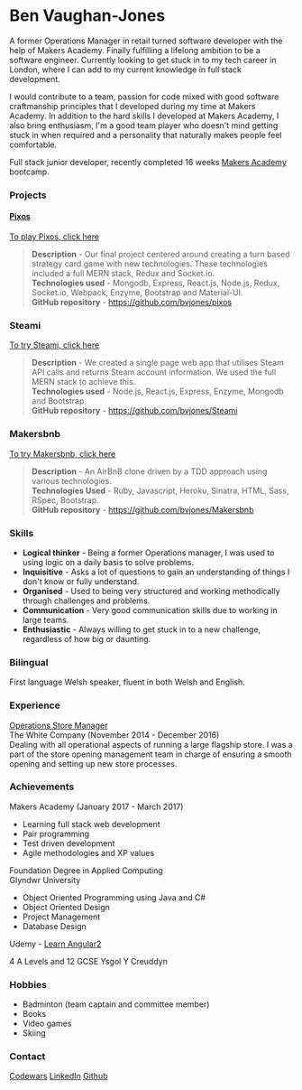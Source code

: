 Ben Vaughan-Jones
==================
A former Operations Manager in retail turned software developer with the help of Makers Academy. Finally fulfilling a lifelong ambition to be a software engineer. Currently looking to get stuck in to my tech career in London, where I can add to my current knowledge in full stack development.

I would contribute to a team, passion for code mixed with good software craftmanship principles that I developed during my time at Makers Academy. In addition to the hard skills I developed at Makers Academy, I also bring enthusiasm, I'm a good team player who doesn't mind getting stuck in when required and a personality that naturally makes people feel comfortable.

Full stack junior developer, recently completed 16 weeks [Makers Academy](http://www.makersacademy.com) bootcamp.

<h3>Projects</h3>

#### <u>Pixos</u>
[To play Pixos, click here](https://pixos.herokuapp.com/)
> <b>Description</b> - Our final project centered around creating a turn based strategy card game with new technologies. These technologies included a full MERN stack, Redux and Socket.io.
<br><b>Technologies used</b> - Mongodb, Express, React.js, Node.js, Redux, Socket.io, Webpack,  Enzyme,  Bootstrap and Material-UI.
<br><b>GitHub repository</b> - https://github.com/bvjones/pixos


### Steami
[To try Steami, click here](https://steami.herokuapp.com)
> <b>Description</b> - We created a single page web app that utilises Steam API calls and returns Steam account information. We used the full MERN stack to achieve this.
<br><b>Technologies used</b> - Node.js, React.js, Express, Enzyme, Mongodb and Bootstrap.
<br><b>GitHub repository</b> - https://github.com/bvjones/Steami

### Makersbnb
[To try Makersbnb, click here](https://mpbr-makersbnb.herokuapp.com/spaces)
> <b>Description</b> - An AirBnB clone driven by a TDD approach using various technologies.      
<b>Technologies Used</b> - Ruby, Javascript, Heroku, Sinatra, HTML, Sass, RSpec, Bootstrap.
<br><b>GitHub repository</b> - https://github.com/bvjones/Makersbnb


<h3>Skills</h3>
<ul>
<li><b>Logical thinker</b> - Being a former Operations manager, I was used to using logic on a daily basis to solve problems.
<li><b>Inquisitive</b> - Asks a lot of questions to gain an understanding of things I don't know or fully understand.
<li><b>Organised</b> - Used to being very structured and working methodically through challenges and problems.
<li><b>Communication</b> - Very good communication skills due to working in large teams.
<li><b>Enthusiastic</b> - Always willing to get stuck in to a new challenge, regardless of how big or daunting.
</ul>


<h3>Bilingual</h3>
First language Welsh speaker, fluent in both Welsh and English.

<h3>Experience</h3>
<u>Operations Store Manager</u><br>
The White Company (November 2014 - December 2016)<br>
Dealing with all operational aspects of running a large flagship store. I was a part of the store opening management team in charge of ensuring a smooth opening and setting up new store processes.

<h3>Achievements</h3>
Makers Academy (January 2017 - March 2017)
<ul>
<li>Learning full stack web development
<li>Pair programming
<li>Test driven development
<li>Agile methodologies and XP values
</ul>

Foundation Degree in Applied Computing<br>
Glyndwr University
<ul>
<li>Object Oriented Programming using Java and C#
<li>Object Oriented Design
<li>Project Management
<li>Database Design
</ul>

Udemy - [Learn Angular2](https://www.udemy.com/learn-angular-2-development-by-building-10-apps/learn/v4/content)

4 A Levels and 12 GCSE
Ysgol Y Creuddyn

<h3>Hobbies</h3>
<ul>
<li>Badminton (team captain and committee member)
<li>Books
<li>Video games
<li>Skiing
</ul>

### Contact
[Codewars](https://www.codewars.com/users/bvjones)
[LinkedIn](https://www.linkedin.com/in/ben-vaughan-jones-36690746)
[Github](https://github.com/bvjones)
